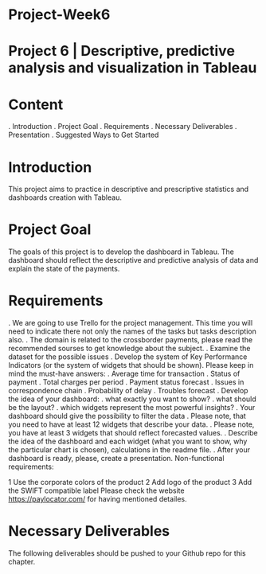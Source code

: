 # Project-Week6


# Project 6 | Descriptive, predictive analysis and visualization in Tableau
# Content
. Introduction
. Project Goal
. Requirements
. Necessary Deliverables
. Presentation
. Suggested Ways to Get Started
# Introduction
This project aims to practice in descriptive and prescriptive statistics and dashboards creation with Tableau.
# Project Goal
The goals of this project is to develop the dashboard in Tableau. The dashboard should reflect the descriptive and predictive analysis of data and explain the state of the payments.

# Requirements
. We are going to use Trello for the project management. This time you will need to indicate there not only the names of the tasks but tasks description also.
. The domain is related to the crossborder payments, please read the recommended sourses to get knowledge about the subject.
. Examine the dataset for the possible issues
. Develop the system of Key Performance Indicators (or the system of widgets that should be shown). Please keep in mind the must-have answers:
. Average time for transaction
. Status of payment
. Total charges per period
. Payment status forecast
. Issues in correspondence chain
. Probability of delay
. Troubles forecast
. Develop the idea of your dashboard:
. what exactly you want to show?
. what should be the layout?
. which widgets represent the most powerful insights?
. Your dashboard should give the possibility to filter the data
. Please note, that you need to have at least 12 widgets that describe your data.
. Please note, you have at least 3 widgets that should reflect forecasted values.
. Describe the idea of the dashboard and each widget (what you want to show, why the particular chart is chosen), calculations in the readme file.
. After your dashboard is ready, please, create a presentation.
  Non-functional requirements:

1 Use the corporate colors of the product
2 Add logo of the product
3 Add the SWIFT compatible label Please check the website https://paylocator.com/ for having mentioned detailes.
# Necessary Deliverables
The following deliverables should be pushed to your Github repo for this chapter.
